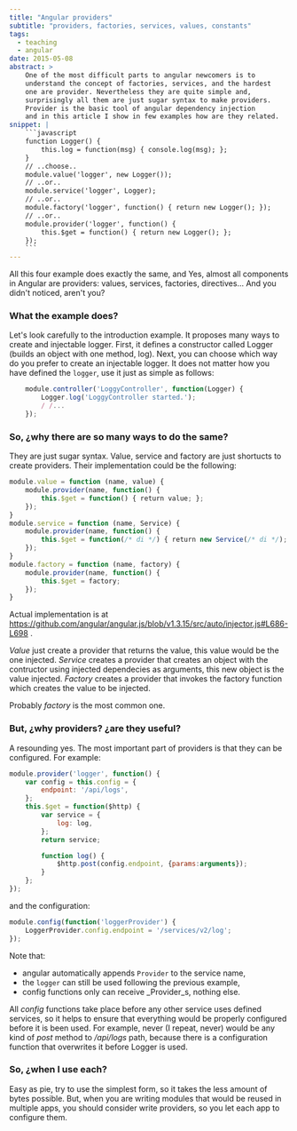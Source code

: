 ```yaml
---
title: "Angular providers"
subtitle: "providers, factories, services, values, constants"
tags:
  - teaching
  - angular
date: 2015-05-08
abstract: >
    One of the most difficult parts to angular newcomers is to
    understand the concept of factories, services, and the hardest
    one are provider. Nevertheless they are quite simple and, 
    surprisingly all them are just sugar syntax to make providers.
    Provider is the basic tool of angular dependency injection
    and in this article I show in few examples how are they related.
snippet: |
    ```javascript
    function Logger() {
        this.log = function(msg) { console.log(msg); };
    }
    // ..choose..
    module.value('logger', new Logger());
    // ..or..
    module.service('logger', Logger);
    // ..or..
    module.factory('logger', function() { return new Logger(); });
    // ..or..
    module.provider('logger', function() {
        this.$get = function() { return new Logger(); };
    });
    ```
---
```


All this four example does exactly the same, and Yes, almost all components in Angular are providers: values, services, factories, directives... And you didn't noticed, aren't you?

### What the example does?

Let's look carefully to the introduction example. It proposes many ways to create and injectable logger. First, it defines a constructor called Logger (builds an object with one method, log). Next, you can choose which way do you prefer to create an injectable logger. It does not matter how you have defined the `logger`, use it just as simple as follows:

```javascript
    module.controller('LoggyController', function(Logger) {
        Logger.log('LoggyController started.');
        / /...
    });
```

### So, ¿why there are so many ways to do the same?

They are just sugar syntax. Value, service and factory are just shortucts to create providers. Their implementation could be the following:

```javascript
module.value = function (name, value) {
    module.provider(name, function() {
        this.$get = function() { return value; };
    });
}
module.service = function (name, Service) {
    module.provider(name, function() {
        this.$get = function(/* di */) { return new Service(/* di */); };
    });
}
module.factory = function (name, factory) {
    module.provider(name, function() {
        this.$get = factory;
    });
}
```

Actual implementation is at https://github.com/angular/angular.js/blob/v1.3.15/src/auto/injector.js#L686-L698 .


_Value_ just create a provider that returns the value, this value would be the one injected.
_Service_ creates a provider that creates an object with the contructor using injected dependecies as arguments, this new object is the value injected.
_Factory_ creates a provider that invokes the factory function which creates the value to be injected.

Probably _factory_ is the most common one.


### But, ¿why providers? ¿are they useful?

A resounding yes. The most important part of providers is that they can be configured. For example:

```javascript
module.provider('logger', function() {
    var config = this.config = {
        endpoint: '/api/logs',
    };
    this.$get = function($http) {
        var service = {
            log: log,
        };
        return service;

        function log() {
            $http.post(config.endpoint, {params:arguments});
        }
    };
});
```

and the configuration:

```javascript
module.config(function('loggerProvider') {
    LoggerProvider.config.endpoint = '/services/v2/log'; 
});
```

Note that:
- angular automatically appends `Provider` to the service name,
- the `logger` can still be used following the previous example,
- config functions only can receive _Provider_s, nothing else.

All _config_ functions take place before any other service uses defined services, so it helps to ensure that everything would be properly configured before it is been used. For example, never (I repeat, never) would be any kind of _post_ method to _/api/logs_ path, because there is a configuration function that overwrites it before Logger is used.


### So, ¿when I use each?

Easy as pie, try to use the simplest form, so it takes the less amount of bytes possible. But, when you are writing modules that would be reused in multiple apps, you should consider write providers, so you let each app to configure them.
